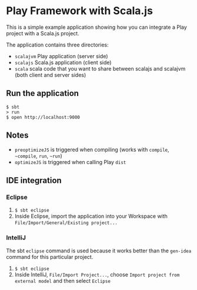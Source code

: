 # Play Framework with Scala.js

This is a simple example application showing how you can integrate a Play project with a Scala.js project.

The application contains three directories:
* `scalajvm` Play application (server side)
* `scalajs` Scala.js application (client side)
* `scala` scala code that you want to share between scalajs and scalajvm (both client and server sides)

## Run the application
```shell
$ sbt
> run
$ open http://localhost:9000
```

## Notes
* `preoptimizeJS` is triggered when compiling (works with `compile`, `~compile`, `run`, `~run`)
* `optimizeJS` is triggered when calling Play `dist`

## IDE integration

### Eclipse

1. `$ sbt eclipse`
2. Inside Eclipse, import the application into your Workspace with `File/Import/General/Existing project...`

### IntelliJ

The sbt `eclipse` command is used because it works better than the `gen-idea` command for this particular project.

1. `$ sbt eclipse`
2. Inside IntelliJ, `File/Import Project...`, choose `Import project from external model` and then select `Eclipse`
